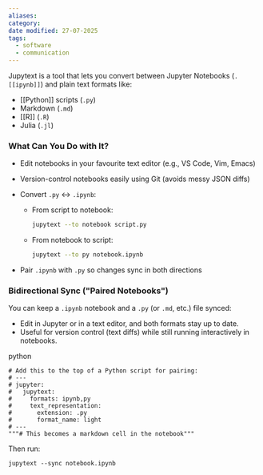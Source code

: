 ```yaml
---
aliases: 
category: 
date modified: 27-07-2025
tags:
  - software
  - communication
---
```

Jupytext is a tool that lets you convert between Jupyter Notebooks (`.[[ipynb]]`) and plain text formats like:
* [[Python]] scripts (`.py`)
* Markdown (`.md`)
* [[R]] (`.R`)
* Julia (`.jl`)
### What Can You Do with It?

* Edit notebooks in your favourite text editor (e.g., VS Code, Vim, Emacs)
* Version-control notebooks easily using Git (avoids messy JSON diffs)
* Convert `.py` ↔ `.ipynb`:

  * From script to notebook:
    ```bash
    jupytext --to notebook script.py
    ```
  * From notebook to script:
    ```bash
    jupytext --to py notebook.ipynb
    ```
* Pair `.ipynb` with `.py` so changes sync in both directions

### Bidirectional Sync ("Paired Notebooks")

You can keep a `.ipynb` notebook and a `.py` (or `.md`, etc.) file synced:
- Edit in Jupyter or in a text editor, and both formats stay up to date.
- Useful for version control (text diffs) while still running interactively in notebooks.
    

python
```
# Add this to the top of a Python script for pairing:
# ---
# jupyter:
#   jupytext:
#     formats: ipynb,py
#     text_representation:
#       extension: .py
#       format_name: light
# ---
"""# This becomes a markdown cell in the notebook"""
```

Then run:

`jupytext --sync notebook.ipynb`